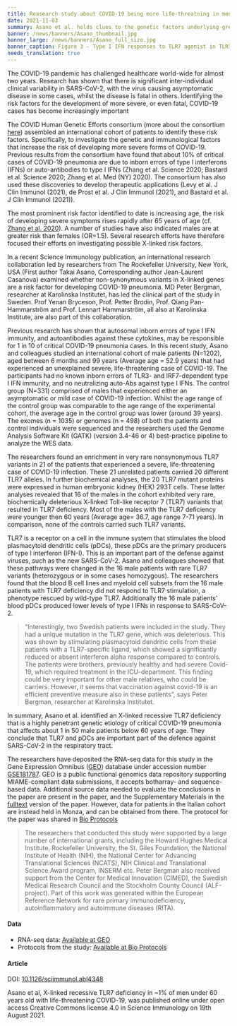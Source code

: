```yaml
---
title: Reasearch study about COVID-19 being more life-threatning in men
date: 2021-11-03
summary: Asano et al. holds clues to the genetic factors underlying greater susceptibility to the development of life-threatening cases of COVID-19 in men. RNA-seq data and the supplementary materials for this study are shared.
banner: /news/banners/Asano_thumbnail.jpg
banner_large: /news/banners/Asano_full_size.jpg
banner_caption: Figure 3 - Type I IFN responses to TLR7 agonist in TLR7-deficient pDCs and leukocytes from Asano et al. (2021).
needs_translation: true
---
```


The COVID-19 pandemic has challenged healthcare world-wide for almost two years. Research has shown that there is significant inter-individual clinical variability in SARS-CoV-2, with the virus causing asymptomatic disease in some cases, whilst the disease is fatal in others. Identifying the risk factors for the development of more severe, or even fatal, COVID-19 cases has become increasingly important

The COVID Human Genetic Efforts consortium (more about the consortium [here]( https://www.covidhge.com/)) assembled an international cohort of patients to identify these risk factors.  Specifically, to investigate the genetic and immunological factors that increase the risk of developing more severe forms of COVID-19. Previous results from the consortium have found that about 10% of critical cases of COVID-19 pneumonia are due to inborn errors of type I interferons (IFNs) or auto-antibodies to type I IFNs (Zhang et al. Science 2020; Bastard et al. Science 2020; Zhang et al. Med (NY) 2020). The consortium has also used these discoveries to develop therapeutic applications (Levy et al. J Clin Immunol (2021), de Prost et al. J Clin Immunol (2021), and Bastard et al. J Clin Immunol (2021)).

The most prominent risk factor identified to date is increasing age, the risk of developing severe symptoms rises rapidly after 65 years of age (cf. [Zhang et al. 2020](https://www.cell.com/med/fulltext/S2666-6340(20)30029-5)). A number of studies have also indicated males are at greater risk than females (OR=1.5). Several research efforts have therefore focused their efforts on investigating possible X-linked risk factors.

In a recent Science Immunology publication, an international research collaboration led by researchers from The Rockefeller University, New York, USA (First author Takai Asano, Corresponding author Jean-Laurent Casanova) examined whether non-synonymous variants in X-linked genes are a risk factor for developing COVID-19 pneumonia. MD Peter Bergman, researcher at Karolinska Institutet, has led the clinical part of the study in Sweden. Prof Yenan Bryceson, Prof. Petter Brodin, Prof. Qiang Pan-Hammarström and Prof. Lennart Hammarström, all also at  Karolinska Institute, are also part of this collaboration.

Previous research has shown that autosomal inborn errors of type I IFN immunity, and autoantibodies against these cytokines, may be responsible for 1 in 10 of critical COVID-19 pneumonia cases. In this recent study, Asano and colleagues studied an international cohort of male patients (N=1202), aged between 6 months and 99 years (Average age = 52.9 years) that had experienced an unexplained severe, life-threatening case of COVID-19. The participants had no known inborn errors of TLR3- and IRF7-dependent type I IFN immunity, and no neutralizing auto-Abs against type I IFNs. The control group (N=331) comprised of males that experienced either an asymptomatic or mild case of COVID-19 infection. Whilst the age range of the control group was comparable to the age range of the experimental cohort, the average age in the control group was lower (around 39 years). The exomes (n = 1035) or genomes (n = 498) of both the patients and control individuals were sequenced and the researchers used the Genome Analysis Software Kit (GATK) (version 3.4-46 or 4) best-practice pipeline to analyze the WES data.

The researchers found an enrichment in very rare nonsynonymous TLR7 variants in 21 of the patients that experienced a severe, life-threatening case of COVID-19 infection. These 21 unrelated patients carried 20 different TLR7 alleles. In further biochemical analyses, the 20 TLR7 mutant proteins were expressed in human embryonic kidney (HEK) 293T cells. These latter analyses revealed that 16 of the males in the cohort exhibited very rare, biochemically deleterious X-linked Toll-like receptor 7 (TLR7) variants that resulted in TLR7 deficiency. Most of the males with the TLR7 deficiency were younger then 60 years (Average age= 36.7, age range 7-71 years). In comparison, none of the controls carried such TLR7 variants.

TLR7 is a receptor on a cell in the immune system that stimulates the blood plasmacytoid dendritic cells (pDCs), these pDCs are the primary producers of type I interferon (IFN-I). This is an important part of the defense against viruses, such as the new SARS-CoV-2. Asano and colleagues showed that these pathways were changed in the 16 male patients with rare TLR7 variants (heterozygous or in some cases homozygous). The researchers found that the blood B cell lines and myeloid cell subsets from the 16 male patients with TLR7 deficiency did not respond to TLR7 stimulation, a phenotype rescued by wild-type TLR7. Additionally the 16 male patients’ blood pDCs produced lower levels of type I IFNs in response to SARS-CoV-2.

>“Interestingly, two Swedish patients were included in the study. They had a unique mutation in the TLR7 gene, which was deleterious. This was shown by stimulating plasmacytoid dendritic cells from these patients with a TLR7-specific ligand, which showed a significantly reduced or absent interferon alpha response compared to controls. The patients were brothers, previously healthy and had severe Covid-19, which required treatment in the ICU-department. This finding could be very important for other male relatives, who could be carriers. However, it seems that vaccination against covid-19 is an efficient preventive measure also in these patients”, says Peter Bergman, researcher at Karolinska Institutet.

In summary, Asano et al. identified an X-linked recessive TLR7 deficiency that is a highly penetrant genetic etiology of critical COVID-19 pneumonia that affects about 1 in 50 male patients below 60 years of age. They conclude that TLR7 and pDCs are important part of the defence against SARS-CoV-2 in the respiratory tract.

The researchers have deposited the RNA-seq data for this study in the Gene Expression Omnibus ([GEO](https://www.ncbi.nlm.nih.gov/geo/)) database under accession number [GSE181787](https://www.ncbi.nlm.nih.gov/geo/query/acc.cgi?acc=GSE181787). GEO is a public functional genomics data repository supporting MIAME-compliant data submissions, it accepts botharray- and sequence-based data. Additional source data needed to evaluate the conclusions in the paper are present in the paper, and the Supplementary Materials in the [fulltext]( https://www.science.org/doi/10.1126/sciimmunol.abl4348) version of the paper. However, data for patients in the Italian cohort are instead held in Monza, and can be obtained from there. The protocol for the paper was shared in [Bio Protocols](https://en.bio-protocol.org/cjrap.aspx?eid=10.1126/sciimmunol.abl4348)

>The researchers that conducted this study were supported by a large number of international grants, including the Howard Hughes Medical Institute, Rockefeller University, the St. Giles Foundation, the National Institute of Health (NIH), the National Center for Advancing Translational Sciences (NCATS), NIH Clinical and Translational Science Award program, INSERM etc.  Peter Bergman also received support from the Center for Medical Innovation (CIMED), the Swedish Medical Research Council and the Stockholm County Council (ALF-project). Part of this work was generated within the European Reference Network for rare primary immunodeficiency, autoinflammatory and autoimmune diseases (RITA).

#### Data

* RNA-seq data: [Available at GEO](https://www.ncbi.nlm.nih.gov/geo/query/acc.cgi?acc=GSE181787)
* Protocols from the study: [Available at Bio Protocols](https://en.bio-protocol.org/cjrap.aspx?eid=10.1126/sciimmunol.abl4348)

#### Article

DOI: [10.1126/sciimmunol.abl4348](https://www.science.org/doi/10.1126/sciimmunol.abl4348)

Asano et al, X-linked recessive TLR7 deficiency in ~1% of men under 60 years old with life-threatening COVID-19, was published online under open access Creative Commons license 4.0 in Science Immunology on 19th August 2021.

